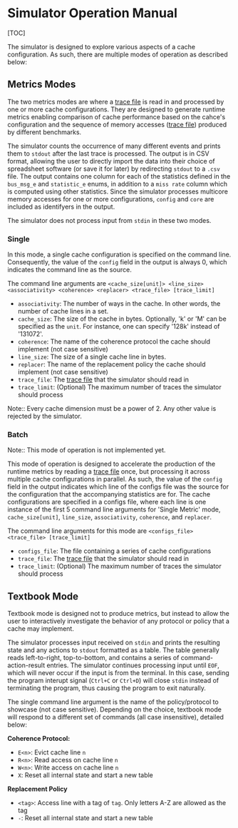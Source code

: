 # Simulator Operation Manual

[TOC]

The simulator is designed to explore various aspects of a cache configuration. As such, there are multiple modes of operation as described below:

## Metrics Modes

The two metrics modes are where a [trace file](docs/pages/templates.md) is read in and processed by one or more cache configurations. They are designed to generate runtime metrics enabling comparison of cache performance based on the cahce's configuration and the sequence of memory accesses ([trace file](docs/pages/templates.md)) produced by different benchmarks.

The simulator counts the occurrence of many different events and prints them to `stdout` after the last trace is processed. The output is in CSV format, allowing the user to directly import the data into their choice of spreadsheet software (or save it for later) by redirecting `stdout` to a `.csv` file. The output contains one column for each of the statistics defined in the `bus_msg_e` and `statistic_e` enums, in addition to a `miss rate` column which is computed using other statistics. Since the simulator processes multicore memory accesses for one or more configurations, `config` and `core` are included as identifyers in the output.

The simulator does not process input from `stdin` in these two modes.

### Single

In this mode, a single cache configuration is specified on the command line. Consequently, the value of the `config` field in the output is always 0, which indicates the command line as the source.

The command line arguments are `<cache_size[unit]> <line_size> <associativity> <coherence> <replacer> <trace_file> [trace_limit]`

- `associativity`: The number of ways in the cache. In other words, the number of cache lines in a set.
- `cache_size`: The size of the cache in bytes. Optionally, 'k' or 'M' can be specified as the `unit`. For instance, one can specify '128k' instead of '131072'.
- `coherence`: The name of the coherence protocol the cache should implement (not case sensitive)
- `line_size`: The size of a single cache line in bytes.
- `replacer`: The name of the replacement policy the cache should implement (not case sensitive)
- `trace_file`: The [trace file](docs/pages/templates.md) that the simulator should read in
- `trace_limit`: (Optional) The maximum number of traces the simulator should process

Note:: Every cache dimension must be a power of 2. Any other value is rejected by the simulator.

### Batch

Note:: This mode of operation is not implemented yet.

This mode of operation is designed to accelerate the production of the runtime metrics by reading a [trace file](docs/pages/templates.md) once, but processing it across multiple cache configurations in parallel. As such, the value of the `config` field in the output indicates which line of the configs file was the source for the configuration that the accompanying statistics are for. The cache configurations are specified in a configs file, where each line is one instance of the first 5 command line arguments for 'Single Metric' mode, `cache_size[unit]`, `line_size`, `associativity`, `coherence`, and `replacer`.

The command line arguments for this mode are `<configs_file> <trace_file> [trace_limit]`

- `configs_file`: The file containing a series of cache configurations
- `trace_file`: The [trace file](docs/pages/templates.md) that the simulator should read in
- `trace_limit`: (Optional) The maximum number of traces the simulator should process

## Textbook Mode

Textbook mode is designed not to produce metrics, but instead to allow the user to interactively investigate the behavior of any protocol or policy that a cache may implement.

The simulator processes input received on `stdin` and prints the resulting state and any actions to `stdout` formatted as a table. The table generally reads left-to-right, top-to-bottom, and contains a series of command-action-result entries. The simulator continues processing input until `EOF`, which will never occur if the input is from the terminal. In this case, sending the program interupt signal (`Ctrl+C` or `Ctrl+D`) will close `stdin` instead of terminating the program, thus causing the program to exit naturally.

The single command line argument is the name of the policy/protocol to showcase (not case sensitive). Depending on the choice, textbook mode will respond to a different set of commands (all case insensitive), detailed below:

**Coherence Protocol:**

- `E<n>`: Evict cache line `n`
- `R<n>`: Read access on cache line `n`
- `W<n>`: Write access on cache line `n`
- `X`: Reset all internal state and start a new table

**Replacement Policy**

- `<tag>`: Access line with a tag of `tag`. Only letters A-Z are allowed as the tag
- `-`: Reset all internal state and start a new table

